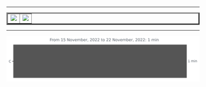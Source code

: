 ***
<table border="3" align="center">
  <tr>
    <td><img src="https://github-readme-stats.vercel.app/api?username=JW5123&show_icons=true&theme=nightowl"></td>
    <td><img src="https://github-readme-stats.vercel.app/api/top-langs/?username=JW5123&theme=nightowl&layout=compact"></td>
  </tr>
</table>

***

<img src="https://github.com/JW5123/JW5123/blob/main/images/stat.svg" alt="JW5123 WakaTime Activity"/>
